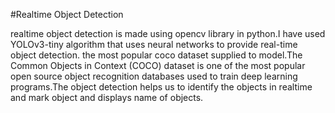 #Realtime Object Detection

realtime object detection is made using opencv library in python.I have used YOLOv3-tiny algorithm that uses neural networks to provide real-time object detection.
the most popular coco dataset supplied to model.The Common Objects in Context (COCO) dataset is one of the most popular open source object recognition databases used to train deep learning programs.The object detection helps us to identify the objects in realtime and mark object and displays name of objects.
